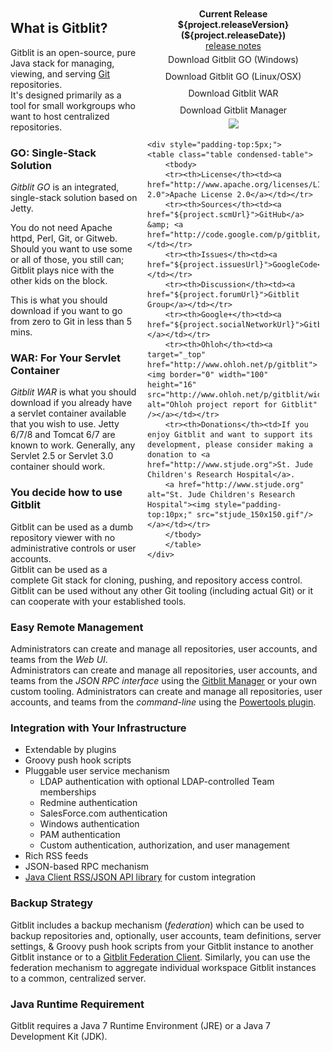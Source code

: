 <div class="well" style="margin-left:5px;float:right;width:275px;padding: 10px 10px;">
<div style="text-align:center">
<b>Current Release ${project.releaseVersion} (${project.releaseDate})</b><br/><a href="releasenotes.html">release notes</a>
<div style="padding:5px;"><a style="width:175px;text-decoration:none;" class="btn btn-success" href="%GCURL%gitblit-${project.releaseVersion}.zip">Download Gitblit GO (Windows)</a></div>
<div style="padding:5px;"><a style="width:175px;text-decoration:none;" class="btn btn-success" href="%GCURL%gitblit-${project.releaseVersion}.tar.gz">Download Gitblit GO (Linux/OSX)</a></div>
<div style="padding:5px;"><a style="width:175px;text-decoration:none;" class="btn btn-danger" href="%GCURL%gitblit-${project.releaseVersion}.war">Download Gitblit WAR</a></div>
<div style="padding:5px;"><a style="width:175px;text-decoration:none;" class="btn btn-primary" href="%GCURL%manager-${project.releaseVersion}.zip">Download Gitblit Manager</a></div>
		<a href='https://bintray.com/gitblit/releases/gitblit/view?source=watch' alt='Get automatic notifications about new "stable" versions'><img src='https://www.bintray.com/docs/images/bintray_badge_color.png'></a>
	</div>

	<div style="padding-top:5px;">
	<table class="table condensed-table">
		<tbody>
		<tr><th>License</th><td><a href="http://www.apache.org/licenses/LICENSE-2.0">Apache License 2.0</a></td></tr>
		<tr><th>Sources</th><td><a href="${project.scmUrl}">GitHub</a> &amp; <a href="http://code.google.com/p/gitblit/source/list">GoogleCode</a></td></tr>		
		<tr><th>Issues</th><td><a href="${project.issuesUrl}">GoogleCode</a></td></tr>
		<tr><th>Discussion</th><td><a href="${project.forumUrl}">Gitblit Group</a></td></tr>
		<tr><th>Google+</th><td><a href="${project.socialNetworkUrl}">Gitblit+</a></td></tr>
		<tr><th>Ohloh</th><td><a target="_top" href="http://www.ohloh.net/p/gitblit"><img border="0" width="100" height="16" src="http://www.ohloh.net/p/gitblit/widgets/project_thin_badge.gif" alt="Ohloh project report for Gitblit" /></a></td></tr>
		<tr><th>Donations</th><td>If you enjoy Gitblit and want to support its development, please consider making a donation to <a href="http://www.stjude.org">St. Jude Children's Research Hospital</a>.
		<a href="http://www.stjude.org" alt="St. Jude Children's Research Hospital"><img style="padding-top:10px;" src="stjude_150x150.gif"/></a></td></tr>
		</tbody>
		</table>
	</div>
</div>

## What is Gitblit?

Gitblit is an open-source, pure Java stack for managing, viewing, and serving [Git][git] repositories.  
It's designed primarily as a tool for small workgroups who want to host centralized repositories.

### GO: Single-Stack Solution

*Gitblit GO* is an integrated, single-stack solution based on Jetty.

You do not need Apache httpd, Perl, Git, or Gitweb.  Should you want to use some or all of those, you still can; Gitblit plays nice with the other kids on the block.

This is what you should download if you want to go from zero to Git in less than 5 mins.

### WAR: For Your Servlet Container
*Gitblit WAR* is what you should download if you already have a servlet container available that you wish to use.  Jetty 6/7/8 and Tomcat 6/7 are known to work.  Generally, any Servlet 2.5 or Servlet 3.0 container should work.

### You decide how to use Gitblit

Gitblit can be used as a dumb repository viewer with no administrative controls or user accounts.  
Gitblit can be used as a complete Git stack for cloning, pushing, and repository access control.  
Gitblit can be used without any other Git tooling (including actual Git) or it can cooperate with your established tools.

### Easy Remote Management

Administrators can create and manage all repositories, user accounts, and teams from the *Web UI*.  
Administrators can create and manage all repositories, user accounts, and teams from the *JSON RPC interface* using the [Gitblit Manager](http://code.google.com/p/gitblit/downloads/detail?name=%MANAGER%) or your own custom tooling. 
Administrators can create and manage all repositories, user accounts, and teams from the *command-line* using the [Powertools plugin](https://github.com/gitblit/gitblit-powertools-plugin).

### Integration with Your Infrastructure

- Extendable by plugins
- Groovy push hook scripts
- Pluggable user service mechanism
    - LDAP authentication with optional LDAP-controlled Team memberships
    - Redmine authentication
    - SalesForce.com authentication
    - Windows authentication
    - PAM authentication
    - Custom authentication, authorization, and user management
- Rich RSS feeds
- JSON-based RPC mechanism
- [Java Client RSS/JSON API library](http://code.google.com/p/gitblit/downloads/detail?name=%API%) for custom integration

### Backup Strategy

Gitblit includes a backup mechanism (*federation*) which can be used to backup repositories and, optionally, user accounts, team definitions, server settings, & Groovy push hook scripts from your Gitblit instance to another Gitblit instance or to a [Gitblit Federation Client](http://code.google.com/p/gitblit/downloads/detail?name=%FEDCLIENT%).  Similarly, you can use the federation mechanism to aggregate individual workspace Gitblit instances to a common, centralized server.

### Java Runtime Requirement

Gitblit requires a Java 7 Runtime Environment (JRE) or a Java 7 Development Kit (JDK).

[jgit]: http://eclipse.org/jgit "Eclipse JGit Site"
[git]: http://git-scm.com "Official Git Site"
